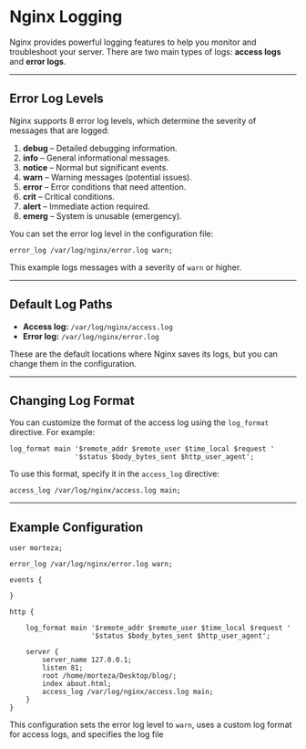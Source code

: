 # Nginx Logging

Nginx provides powerful logging features to help you monitor and troubleshoot your server. There are two main types of logs: **access logs** and **error logs**.

---

## Error Log Levels

Nginx supports 8 error log levels, which determine the severity of messages that are logged:

1. **debug** – Detailed debugging information.
2. **info** – General informational messages.
3. **notice** – Normal but significant events.
4. **warn** – Warning messages (potential issues).
5. **error** – Error conditions that need attention.
6. **crit** – Critical conditions.
7. **alert** – Immediate action required.
8. **emerg** – System is unusable (emergency).

You can set the error log level in the configuration file:

```nginx
error_log /var/log/nginx/error.log warn;
```
This example logs messages with a severity of `warn` or higher.

---

## Default Log Paths

- **Access log:** `/var/log/nginx/access.log`
- **Error log:** `/var/log/nginx/error.log`

These are the default locations where Nginx saves its logs, but you can change them in the configuration.

---

## Changing Log Format

You can customize the format of the access log using the `log_format` directive. For example:

```nginx
log_format main '$remote_addr $remote_user $time_local $request '
                '$status $body_bytes_sent $http_user_agent';
```

To use this format, specify it in the `access_log` directive:

```nginx
access_log /var/log/nginx/access.log main;
```

---

## Example Configuration

```nginx
user morteza;

error_log /var/log/nginx/error.log warn;

events {

}

http {

    log_format main '$remote_addr $remote_user $time_local $request '
                    '$status $body_bytes_sent $http_user_agent';

    server {
        server_name 127.0.0.1;
        listen 81;
        root /home/morteza/Desktop/blog/;
        index about.html;
        access_log /var/log/nginx/access.log main;
    }
}
```

This configuration sets the error log level to `warn`, uses a custom log format for access logs, and specifies the log file